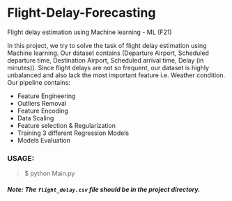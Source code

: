 # Flight-Delay-Forecasting
Flight delay estimation using Machine learning - ML (F21)

In this project, we try to solve the task of flight delay estimation using
Machine learning. Our dataset contains (Departure Airport, Scheduled departure time, Destination Airport, Scheduled arrival time, Delay (in minutes)).
Since flight delays are not so frequent, our dataset is highly unbalanced and also lack the most important feature i.e. Weather condition. Our pipeline contains:

* Feature Engineering
* Outliers Removal
* Feature Encoding
* Data Scaling
* Feature selection & Regularization
* Training 3 different Regression Models
* Models Evaluation

### USAGE:
> $ python Main.py 

##### Note: The `flight_delay.csv` file should be in the project directory.
